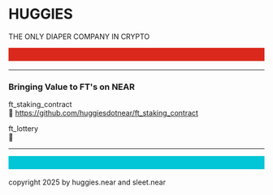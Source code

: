 # HUGGIES

THE ONLY DIAPER COMPANY IN CRYPTO

![](../src/red_banner_100px.svg)

---

### Bringing Value to FT's on NEAR

ft_staking_contract
<br/>
🍴 https://github.com/huggiesdotnear/ft_staking_contract


ft_lottery
<br/>
🚧



---
![](../src/blue_banner_100px.svg)

copyright 2025 by huggies.near and sleet.near